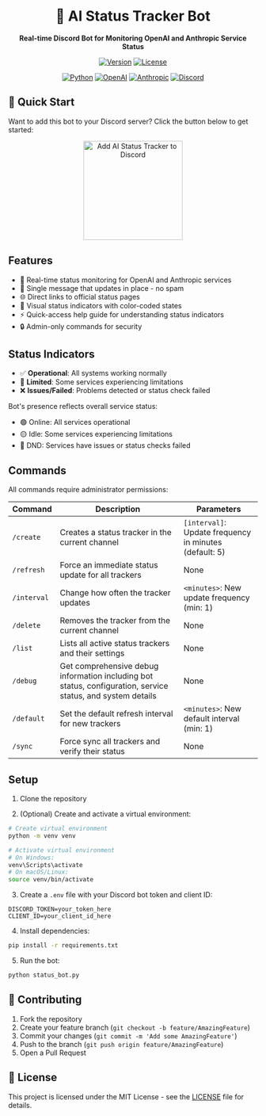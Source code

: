 <div align="center">

# 🤖 AI Status Tracker Bot

**Real-time Discord Bot for Monitoring OpenAI and Anthropic Service Status**

[![Version](https://img.shields.io/badge/Version-1.0.0-FF4B4B?style=for-the-badge&logo=github&logoColor=white)](#)
[![License](https://img.shields.io/badge/License-MIT-22C55E?style=for-the-badge)](LICENSE)

[![Python](https://img.shields.io/badge/Python-3776AB?style=for-the-badge&logo=python&logoColor=white)](https://www.python.org/)
[![OpenAI](https://img.shields.io/badge/OpenAI-black?style=for-the-badge&logo=openai&logoColor=white)](https://status.openai.com/)
[![Anthropic](https://img.shields.io/badge/Anthropic-ebdbbc?style=for-the-badge&logo=anthropic&logoColor=black)](https://status.anthropic.com/)
[![Discord](https://img.shields.io/badge/Discord-5865F2?style=for-the-badge&logo=discord&logoColor=white)](https://github.com/Rapptz/discord.py)

</div>

## 🚀 Quick Start

Want to add this bot to your Discord server? Click the button below to get started:

<div align="center">
  <a href="https://discord.com/oauth2/authorize?client_id=1329897514207416360&permissions=355392&integration_type=0&scope=bot+applications.commands">
    <img src="https://img.shields.io/badge/Add%20to%20Discord-5865F2?style=for-the-badge&logo=discord&logoColor=white" alt="Add AI Status Tracker to Discord" width="200"/>
  </a>
</div>

## Features

- 🔄 Real-time status monitoring for OpenAI and Anthropic services
- 🎯 Single message that updates in place - no spam
- 🌐 Direct links to official status pages
- 🎨 Visual status indicators with color-coded states
- ⚡ Quick-access help guide for understanding status indicators
- 🔒 Admin-only commands for security

## Status Indicators

- ✅ **Operational**: All systems working normally
- 🔸 **Limited**: Some services experiencing limitations
- ❌ **Issues/Failed**: Problems detected or status check failed

Bot's presence reflects overall service status:
- 🟢 Online: All services operational
- 🟡 Idle: Some services experiencing limitations
- 🔴 DND: Services have issues or status checks failed

## Commands

All commands require administrator permissions:

| Command | Description | Parameters |
|---------|-------------|------------|
| `/create` | Creates a status tracker in the current channel | `[interval]`: Update frequency in minutes (default: 5) |
| `/refresh` | Force an immediate status update for all trackers | None |
| `/interval` | Change how often the tracker updates | `<minutes>`: New update frequency (min: 1) |
| `/delete` | Removes the tracker from the current channel | None |
| `/list` | Lists all active status trackers and their settings | None |
| `/debug` | Get comprehensive debug information including bot status, configuration, service status, and system details | None |
| `/default` | Set the default refresh interval for new trackers | `<minutes>`: New default interval (min: 1) |
| `/sync` | Force sync all trackers and verify their status | None |

## Setup

1. Clone the repository

2. (Optional) Create and activate a virtual environment:
```bash
# Create virtual environment
python -m venv venv

# Activate virtual environment
# On Windows:
venv\Scripts\activate
# On macOS/Linux:
source venv/bin/activate
```

3. Create a `.env` file with your Discord bot token and client ID:
```
DISCORD_TOKEN=your_token_here
CLIENT_ID=your_client_id_here
```

4. Install dependencies:
```bash
pip install -r requirements.txt
```

5. Run the bot:
```bash
python status_bot.py
```

## 🤝 Contributing

1. Fork the repository
2. Create your feature branch (`git checkout -b feature/AmazingFeature`)
3. Commit your changes (`git commit -m 'Add some AmazingFeature'`)
4. Push to the branch (`git push origin feature/AmazingFeature`)
5. Open a Pull Request

## 📝 License

This project is licensed under the MIT License - see the [LICENSE](LICENSE) file for details. 
